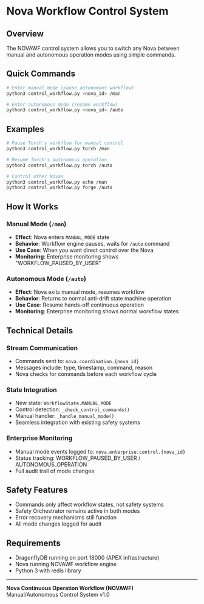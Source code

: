 # Nova Workflow Control System

## Overview
The NOVAWF control system allows you to switch any Nova between manual and autonomous operation modes using simple commands.

## Quick Commands

```bash
# Enter manual mode (pause autonomous workflow)
python3 control_workflow.py <nova_id> /man

# Enter autonomous mode (resume workflow)  
python3 control_workflow.py <nova_id> /auto
```

## Examples

```bash
# Pause Torch's workflow for manual control
python3 control_workflow.py torch /man

# Resume Torch's autonomous operation
python3 control_workflow.py torch /auto

# Control other Novas
python3 control_workflow.py echo /man
python3 control_workflow.py forge /auto
```

## How It Works

### Manual Mode (`/man`)
- **Effect**: Nova enters `MANUAL_MODE` state
- **Behavior**: Workflow engine pauses, waits for `/auto` command
- **Use Case**: When you want direct control over the Nova
- **Monitoring**: Enterprise monitoring shows "WORKFLOW_PAUSED_BY_USER"

### Autonomous Mode (`/auto`)
- **Effect**: Nova exits manual mode, resumes workflow
- **Behavior**: Returns to normal anti-drift state machine operation  
- **Use Case**: Resume hands-off continuous operation
- **Monitoring**: Enterprise monitoring shows normal workflow states

## Technical Details

### Stream Communication
- Commands sent to: `nova.coordination.{nova_id}`
- Messages include: type, timestamp, command, reason
- Nova checks for commands before each workflow cycle

### State Integration
- New state: `WorkflowState.MANUAL_MODE` 
- Control detection: `_check_control_commands()`
- Manual handler: `_handle_manual_mode()`
- Seamless integration with existing safety systems

### Enterprise Monitoring
- Manual mode events logged to: `nova.enterprise.control.{nova_id}`
- Status tracking: WORKFLOW_PAUSED_BY_USER / AUTONOMOUS_OPERATION
- Full audit trail of mode changes

## Safety Features

- Commands only affect workflow states, not safety systems
- Safety Orchestrator remains active in both modes
- Error recovery mechanisms still function
- All mode changes logged for audit

## Requirements

- DragonflyDB running on port 18000 (APEX infrastructure)
- Nova running NOVAWF workflow engine
- Python 3 with redis library

---
**Nova Continuous Operation Workflow (NOVAWF)**  
Manual/Autonomous Control System v1.0
